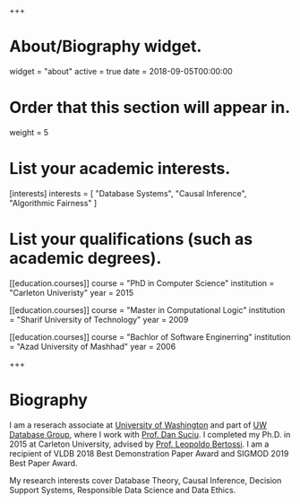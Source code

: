 +++
# About/Biography widget.
widget = "about"
active = true
date = 2018-09-05T00:00:00

# Order that this section will appear in.
weight = 5

# List your academic interests.
[interests]
  interests = [
    "Database Systems",
    "Causal Inference",
    "Algorithmic Fairness"
  ]

# List your qualifications (such as academic degrees).
[[education.courses]]
  course = "PhD in Computer Science"
  institution = "Carleton Univeristy"
  year = 2015

[[education.courses]] 
  course = "Master in Computational Logic"
  institution = "Sharif University of Technology"
  year = 2009


[[education.courses]] 
  course = "Bachlor of Software Enginerring"
  institution = "Azad University of Mashhad"
  year = 2006
 
+++

# Biography

I am a reserach associate at [University of Washington](https://www.washington.edu/) and part of [UW Database Group](http://db.cs.washington.edu/), where I work with [Prof. Dan Suciu](https://homes.cs.washington.edu/~suciu/). I completed my Ph.D. in 2015 at  Carleton University, advised by [Prof. Leopoldo Bertossi](http://people.scs.carleton.ca/~bertossi/). I am a recipient of VLDB 2018 Best Demonstration Paper Award and SIGMOD 2019 Best Paper Award. 


My research interests cover Database Theory, Causal Inference, Decision Support Systems, Responsible Data Science and Data Ethics.